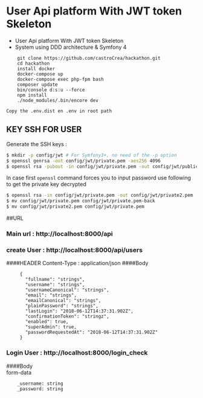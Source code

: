 # User Api platform With JWT token Skeleton
* User Api platform With JWT token Skeleton
* System using DDD architecture & Symfony 4
```
    git clone https://github.com/castroCrea/hackathon.git
    cd hackathon
    install docker
    docker-compose up
    docker-compose exec php-fpm bash
    composer update
    bin/console d:s:u --force
    npm install
    ./node_modules/.bin/encore dev
   ``` 
    
    Copy the .env.dist en .env in root path
    
## KEY SSH FOR USER


Generate the SSH keys :

``` bash
$ mkdir -p config/jwt # For Symfony3+, no need of the -p option
$ openssl genrsa -out config/jwt/private.pem -aes256 4096
$ openssl rsa -pubout -in config/jwt/private.pem -out config/jwt/public.pem
```

In case first ```openssl``` command forces you to input password use following to get the private key decrypted
``` bash
$ openssl rsa -in config/jwt/private.pem -out config/jwt/private2.pem
$ mv config/jwt/private.pem config/jwt/private.pem-back
$ mv config/jwt/private2.pem config/jwt/private.pem
```


    
##URL

   ### Main url : http://localhost:8000/api
   
   ### create User : http://localhost:8000/api/users
   ####HEADER
        Content-Type : application/json
   ####Body   
   ```
        {
          "fullname": "strings",
          "username": "strings",
          "usernameCanonical": "strings",
          "email": "strings",
          "emailCanonical": "strings",
          "plainPassword": "strings",
          "lastLogin": "2018-06-12T14:37:31.902Z",
          "confirmationToken": "stringz",
          "enabled": true,
          "superAdmin": true,
          "passwordRequestedAt": "2018-06-12T14:37:31.902Z"
        }
   ```
   
   ### Login User : http://localhost:8000/login_check
   ####Body    
        form-data
        
        _username: string
        _password: string
        

